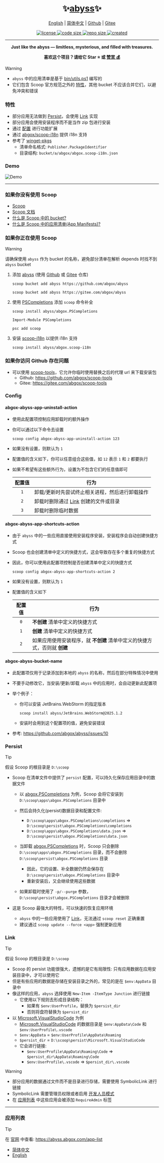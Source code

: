 <h1 align="center">✨<a href="https://abyss.abgox.com/">abyss</a>✨</h1>

<p align="center">
    <a href="readme.md">English</a> |
    <a href="readme.zh-CN.md">简体中文</a> |
    <a href="https://github.com/abgox/abyss">Github</a> |
    <a href="https://gitee.com/abgox/abyss">Gitee</a>
</p>

<p align="center">
    <a href="https://github.com/abgox/abyss/blob/main/license">
        <img src="https://img.shields.io/github/license/abgox/abyss" alt="license" />
    </a>
    <a href="https://github.com/abgox/abyss">
        <img src="https://img.shields.io/github/languages/code-size/abgox/abyss" alt="code size" />
    </a>
    <a href="https://github.com/abgox/abyss">
        <img src="https://img.shields.io/github/repo-size/abgox/abyss" alt="repo size" />
    </a>
    <a href="https://github.com/abgox/abyss">
        <img src="https://img.shields.io/github/created-at/abgox/abyss" alt="created" />
    </a>
</p>

---

<p align="center">
  <strong>Just like the abyss — limitless, mysterious, and filled with treasures.</strong>
</p>
<p align="center">
  <strong>喜欢这个项目？请给它 Star ⭐️ 或 <a href="https://abgox.com/donate">赞赏 💰</a></strong>
</p>

> [!Warning]
>
> - `abyss` 中的应用清单是基于 [bin/utils.ps1](./bin/utils.ps1) 编写的
> - 它们包含 Scoop 官方规范之外的 [特性](#特性)，其他 bucket 不应该合并它们，以避免冲突和错误

### 特性

- 部分应用无法做到 [Persist](#persist)，会使用 [Link](#link) 实现
- 部分应用会使用安装程序而不是当作 zip 包进行安装
- 通过 [配置](#config) 进行功能扩展
- 通过 [abgox/scoop-i18n](https://scoop-i18n.abgox.com) 提供 i18n 支持
- 参考了 [winget-pkgs](https://github.com/microsoft/winget-pkgs)
  - 清单命名格式: `Publisher.PackageIdentifier`
  - 目录结构: `bucket/a/abgox/abgox.scoop-i18n.json`

### Demo

![Demo](https://abyss.abgox.com/demo.zh-CN.gif)

---

### 如果你没有使用 Scoop

- [Scoop](https://scoop.sh/)
- [Scoop 文档](https://github.com/ScoopInstaller/Scoop/wiki)
- [什么是 Scoop 中的 bucket?](https://github.com/ScoopInstaller/Scoop/wiki/Buckets)
- [什么是 Scoop 中的应用清单(App Manifests)?](https://github.com/ScoopInstaller/Scoop/wiki/App-Manifests)

### 如果你正在使用 Scoop

> [!Warning]
>
> 请确保使用 `abyss` 作为 bucket 的名称，避免部分清单在解析 depends 时找不到 `abyss` bucket

1. 添加 [abyss](https://abyss.abgox.com) (使用 [Github](https://github.com/abgox/abyss) 或 [Gitee](https://gitee.com/abgox/abyss) 仓库)

   ```shell
   scoop bucket add abyss https://github.com/abgox/abyss
   ```

   ```shell
   scoop bucket add abyss https://gitee.com/abgox/abyss
   ```

2. 使用 [PSCompletions](https://gitee.com/abgox/PSCompletions) 添加 `scoop` 命令补全

   ```shell
   scoop install abyss/abgox.PSCompletions
   ```

   ```shell
   Import-Module PSCompletions
   ```

   ```shell
   psc add scoop
   ```

3. 安装 [scoop-i18n](https://scoop-i18n.abgox.com) 以提供 i18n 支持

   ```shell
   scoop install abyss/abgox.scoop-i18n
   ```

### 如果你访问 Github 存在问题

- 可以使用 [scoop-tools](https://scoop-tools.abgox.com)，它允许你临时使用替换之后的代理 url 来下载安装包
  - Github: https://github.com/abgox/scoop-tools
  - Gitee: https://gitee.com/abgox/scoop-tools

### Config

#### abgox-abyss-app-uninstall-action

- 使用此配置项控制应用卸载时的额外操作
- 你可以通过以下命令去设置

  ```shell
  scoop config abgox-abyss-app-uninstall-action 123
  ```

- 如果没有设置，则默认为 `1`

- 配置值的含义如下，你可以任意组合这些值，如 `12` 表示 `1` 和 `2` 都要执行
- 如果不希望有这些额外行为，设置为不包含它们的任意值即可

  | 配置值 | 行为                                            |
  | :----: | ----------------------------------------------- |
  |  `1`   | 卸载/更新时先尝试终止相关进程，然后进行卸载操作 |
  |  `2`   | 卸载时删除通过 [Link](#link) 创建的文件或目录   |
  |  `3`   | 卸载时删除临时数据                              |

#### abgox-abyss-app-shortcuts-action

- 由于 `abyss` 中的一些应用直接使用安装程序安装，安装程序会自动创建快捷方式
- Scoop 也会创建清单中定义的快捷方式，这会导致存在多个重复的快捷方式
- 因此，你可以使用此配置项控制是否创建清单中定义的快捷方式

  ```shell
  scoop config abgox-abyss-app-shortcuts-action 2
  ```

- 如果没有设置，则默认为 `1`
- 配置值的含义如下

  | 配置值 | 行为                                                                      |
  | :----: | ------------------------------------------------------------------------- |
  |  `0`   | **不创建** 清单中定义的快捷方式                                           |
  |  `1`   | **创建** 清单中定义的快捷方式                                             |
  |  `2`   | 如果应用使用安装程序，就 **不创建** 清单中定义的快捷方式，否则就 **创建** |

#### abgox-abyss-bucket-name

- 此配置项仅用于记录添加到本地的 `abyss` 的名称，然后在部分特殊情况中使用
- 不要手动修改它，当安装/更新/卸载 `abyss` 中的应用时，会自动更新此配置项
- 举个例子：

  - 你可以安装 JetBrains.WebStorm 的指定版本

    ```shell
    scoop install abyss/JetBrains.WebStorm@2025.1.2
    ```

  - 安装时会用到这个配置项的值，避免安装错误

- 参考: https://github.com/abgox/abyss/issues/10

### Persist

> [!Tip]
>
> 假设 Scoop 的根目录是 `D:\scoop`

- Scoop 在清单文件中提供了 `persist` 配置，可以持久化保存应用目录中的数据文件

  - 以 [abgox.PSCompletions](./bucket/a/abgox/abgox.PSCompletions.json) 为例，Scoop 会将它安装到 `D:\scoop\apps\abgox.PSCompletions` 目录中
  - 然后会持久化(persist)数据目录和配置文件:

    - `D:\scoop\apps\abgox.PSCompletions\completions` => `D:\scoop\persist\abgox.PSCompletions\completions`
    - `D:\scoop\apps\abgox.PSCompletions\data.json` => `D:\scoop\persist\abgox.PSCompletions\data.json`

  - 当卸载 [abgox.PSCompletions](./bucket/a/abgox/abgox.PSCompletions.json) 时，Scoop 只会删除 `D:\scoop\apps\abgox.PSCompletions` 目录，而不会删除 `D:\scoop\persist\abgox.PSCompletions` 目录
    - 因此，它的设置、补全数据仍然会保存在 `D:\scoop\persist\abgox.PSCompletions` 目录中
    - 重新安装后，又会继续使用这些数据
  - 如果卸载时使用了 `-p/--purge` 参数，`D:\scoop\persist\abgox.PSCompletions` 目录才会被删除

- 这是 Scoop 最强大的特性，可以快速的恢复应用环境
  - `abyss` 中的一些应用使用了 [Link](#link)，无法通过 `scoop reset` 正确重置
  - 建议通过 `scoop update --force <app>` 强制更新应用

### Link

> [!Tip]
>
> 假设 Scoop 的根目录是 `D:\scoop`

- Scoop 的 persist 功能很强大，遗憾的是它有局限性: 只有应用数据在应用安装目录中，才可以使用它
- 但是有些应用的数据是存储在安装目录之外的，常见的是在 `$env:AppData` 目录中
- 像这样的应用，`abyss` 选择使用 `New-Item -ItemType Junction` 进行链接
  - 它使用以下规则去形成目录结构：
    - 如果有 `$env:UserProfile`，替换为 `$persist_dir`
    - 否则将盘符替换为 `$persist_dir`
- 以 [Microsoft.VisualStudioCode](./bucket/m/Microsoft/Microsoft.VisualStudioCode.json) 为例
  - [Microsoft.VisualStudioCode](./bucket/m/Microsoft/Microsoft.VisualStudioCode.json) 的数据目录是 `$env:AppData\Code` 和 `$env:UserProfile\.vscode`
  - `$env:AppData` = `$env:UserProfile\AppData\Roaming`
  - `$persist_dir` = `D:\scoop\persist\Microsoft.VisualStudioCode`
  - 它会进行链接:
    - `$env:UserProfile\AppData\Roaming\Code` => `$persist_dir\AppData\Roaming\Code`
    - `$env:UserProfile\.vscode` => `$persist_dir\.vscode`

> [!Warning]
>
> - 部分应用的数据通过文件而不是目录进行存储，需要使用 SymbolicLink 进行链接
> - SymbolicLink 需要管理员权限或者启用 [开发人员模式](https://learn.microsoft.com/windows/apps/get-started/developer-mode-features-and-debugging)
> - 在 [应用列表](#应用列表) 中这些应用会被添加 `RequireAdmin` 标签

---

### 应用列表

> [!Tip]
>
> 在 [官网](https://abyss.abgox.com) 中查看: https://abyss.abgox.com/app-list

- [简体中文](./app-list.zh-CN.md)
- [English](./app-list.md)
